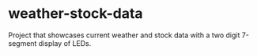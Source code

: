 # weather-stock-data
Project that showcases current weather and stock data with a two digit 7-segment display of LEDs.
